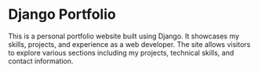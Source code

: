 # Django Portfolio

This is a personal portfolio website built using Django. It showcases my skills,
projects, and experience as a web developer. The site allows visitors to explore
various sections including my projects, technical skills, and contact information.
